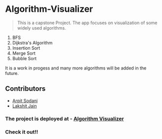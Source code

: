 # Algorithm-Visualizer
> This is a capstone Project. The app focuses on visualization of some widely used algorithms.

1. BFS
2. Dijkstra's Algorithm
3. Insertion Sort
4. Merge Sort
5. Bubble Sort

It is a work in progess and many more algorithms will be added in the future.

## Contributors 
* [Arpit Sodani](https://github.com/arpitsodani15)
* [Lakshit Jain](https://github.com/jain-lakshit)

### The project is deployed at -  [Algorithm Visualizer](https://algorithm-visualizer-9c27e.web.app/)
### Check it out!!

